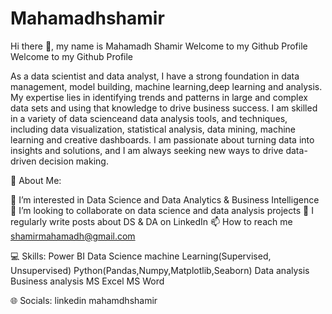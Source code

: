 # Mahamadhshamir
Hi there 👋, my name is Mahamadh Shamir
Welcome to my Github Profile
Welcome to my Github Profile

As a data scientist and data analyst, I have a strong foundation in data management, model building, machine learning,deep learning and analysis. My expertise lies in identifying trends and patterns in large and complex data sets and using that knowledge to drive business success. I am skilled in a variety of data scienceand  data analysis tools, and techniques, including data visualization, statistical analysis, data mining, machine learning and creative dashboards. I am passionate about turning data into insights and solutions, and I am always seeking new ways to drive data-driven decision making.

💫 About Me:


👀 I’m interested in Data Science and Data Analytics & Business Intelligence
💞️ I’m looking to collaborate on data science and data analysis projects
📝 I regularly write posts about DS & DA on LinkedIn
📫 How to reach me shamirmahamadh@gmail.com



💻 Skills:
Power BI
Data Science
machine Learning(Supervised, Unsupervised)
Python(Pandas,Numpy,Matplotlib,Seaborn)
Data analysis
Business analysis
MS Excel
MS Word


🌐 Socials:
linkedin mahamdhshamir
